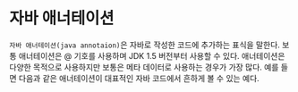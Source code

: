 # 자바 애너테이션
`자바 애너테이션(java annotaion)`은 자바로 작성한 코드에 추가하는 표식을 말한다.
보통 애너테이션은 @ 기호를 사용하며 JDK 1.5 버전부터 사용할 수 있다. 애너테이션은 다양한 목적으로 사용하지만 보통은 메타 데이터로 사용하는 경우가 가장 많다. 예를 들면 다음과 같은 애너테이션이 대표적인 자바 코드에서 흔하게 볼 수 있는 예다.
